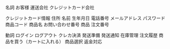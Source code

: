 名詞
  お客様
  運送会社
  クレジットカード会社

  クレジットカード情報
  住所
  名前
  生年月日
  電話番号
  メールアドレス
  パスワード
  商品コード
  商品名
  お問い合わせ番号
  商品
  注文番号


  

動詞
  ログイン
  ログアウト
  クレカ決済
  発送準備
  発送通知
  在庫管理
  注文履歴
  商品を買う（カートに入れる）
  商品選択
  返金対応